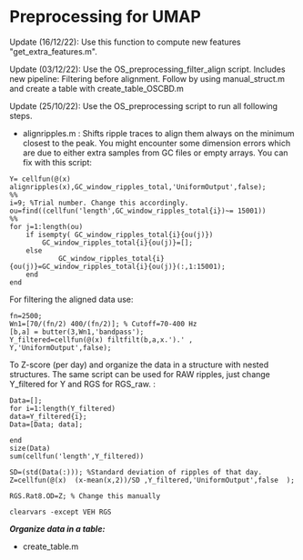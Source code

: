 # Preprocessing for UMAP

Update (16/12/22): Use this function to compute new features "get_extra_features.m".

Update (03/12/22): Use the OS_preprocessing_filter_align script. Includes new pipeline: Filtering before alignment. Follow by using  manual_struct.m  and create a table with  create_table_OSCBD.m 

Update (25/10/22): Use the OS_preprocessing script to run all following steps. 

* alignripples.m : Shifts ripple traces to align them always on the minimum closest to the peak. You might encounter some dimension errors which are due to either extra samples from GC files or empty arrays. You can fix with this script:

```
Y= cellfun(@(x) alignripples(x),GC_window_ripples_total,'UniformOutput',false);
%%
i=9; %Trial number. Change this accordingly. 
ou=find((cellfun('length',GC_window_ripples_total{i})~= 15001))
%%
for j=1:length(ou)
    if isempty( GC_window_ripples_total{i}{ou(j)})
        GC_window_ripples_total{i}{ou(j)}=[];
    else
            GC_window_ripples_total{i}{ou(j)}=GC_window_ripples_total{i}{ou(j)}(:,1:15001);
    end
end
```

For filtering the aligned data use:
```
fn=2500;
Wn1=[70/(fn/2) 400/(fn/2)]; % Cutoff=70-400 Hz
[b,a] = butter(3,Wn1,'bandpass');
Y_filtered=cellfun(@(x) filtfilt(b,a,x.').' , Y,'UniformOutput',false);
```

To Z-score (per day) and organize the data in a structure with nested structures. The same script can be used for RAW ripples, just change Y_filtered for Y and RGS for RGS_raw.
:
```
Data=[];
for i=1:length(Y_filtered)
data=Y_filtered{i};
Data=[Data; data];
    
end
size(Data)
sum(cellfun('length',Y_filtered))

SD=(std(Data(:))); %Standard deviation of ripples of that day.
Z=cellfun(@(x)  (x-mean(x,2))/SD ,Y_filtered,'UniformOutput',false  );

RGS.Rat8.OD=Z; % Change this manually

clearvars -except VEH RGS
```


_**Organize data in a table:**_ 
  
  * create_table.m
